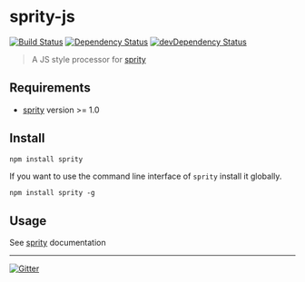 # sprity-js

[![Build Status](https://travis-ci.org/gregthebusker/sprity-js.svg)](https://travis-ci.org/gregthebusker/sprity-js)
[![Dependency Status](https://david-dm.org/gregthebusker/sprity-js.svg)](https://david-dm.org/gregthebusker/sprity-js)
[![devDependency Status](https://david-dm.org/gregthebusker/sprity-js/dev-status.svg)](https://david-dm.org/gregthebusker/sprity-js#info=devDependencies)

> A JS style processor for [sprity](https://npmjs.org/package/sprity)

## Requirements

- [sprity](https://npmjs.org/package/sprity) version >= 1.0

## Install

```sh
npm install sprity
```

If you want to use the command line interface of `sprity` install it globally.

```
npm install sprity -g
```

## Usage

See [sprity](https://npmjs.org/package/sprity) documentation

---
[![Gitter](https://badges.gitter.im/Join%20Chat.svg)](https://gitter.im/sprity/sprity?utm_source=badge&utm_medium=badge&utm_campaign=pr-badge)
